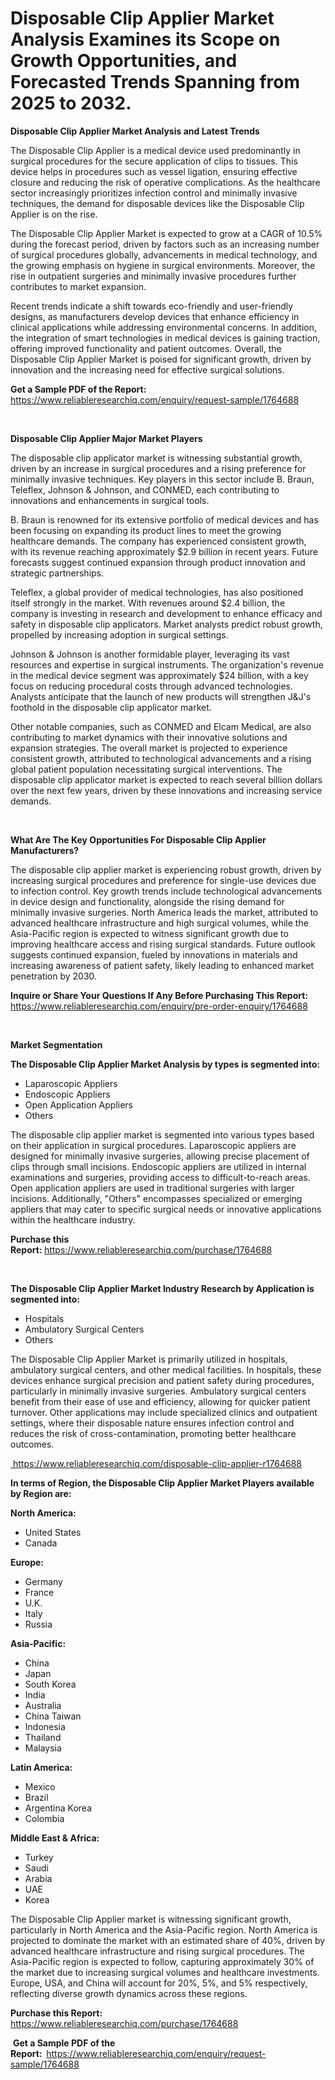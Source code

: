 <p><h1>Disposable Clip Applier Market Analysis Examines its Scope on Growth Opportunities, and Forecasted Trends Spanning from 2025 to 2032.</h1></p><p><strong>Disposable Clip Applier Market Analysis and Latest Trends</strong></p>
<p><p>The Disposable Clip Applier is a medical device used predominantly in surgical procedures for the secure application of clips to tissues. This device helps in procedures such as vessel ligation, ensuring effective closure and reducing the risk of operative complications. As the healthcare sector increasingly prioritizes infection control and minimally invasive techniques, the demand for disposable devices like the Disposable Clip Applier is on the rise.</p><p>The Disposable Clip Applier Market is expected to grow at a CAGR of 10.5% during the forecast period, driven by factors such as an increasing number of surgical procedures globally, advancements in medical technology, and the growing emphasis on hygiene in surgical environments. Moreover, the rise in outpatient surgeries and minimally invasive procedures further contributes to market expansion.</p><p>Recent trends indicate a shift towards eco-friendly and user-friendly designs, as manufacturers develop devices that enhance efficiency in clinical applications while addressing environmental concerns. In addition, the integration of smart technologies in medical devices is gaining traction, offering improved functionality and patient outcomes. Overall, the Disposable Clip Applier Market is poised for significant growth, driven by innovation and the increasing need for effective surgical solutions.</p></p>
<p><strong>Get a Sample PDF of the Report:&nbsp;</strong> <a href="https://www.reliableresearchiq.com/enquiry/request-sample/1764688?utm_campaign=3171&utm_medium=2&utm_source=Github&utm_content=ia&utm_term=13042025&utm_id=disposable-clip-applier">https://www.reliableresearchiq.com/enquiry/request-sample/1764688</a></p>
<p>&nbsp;</p>
<p><strong>Disposable Clip Applier Major Market Players</strong></p>
<p><p>The disposable clip applicator market is witnessing substantial growth, driven by an increase in surgical procedures and a rising preference for minimally invasive techniques. Key players in this sector include B. Braun, Teleflex, Johnson & Johnson, and CONMED, each contributing to innovations and enhancements in surgical tools.</p><p>B. Braun is renowned for its extensive portfolio of medical devices and has been focusing on expanding its product lines to meet the growing healthcare demands. The company has experienced consistent growth, with its revenue reaching approximately $2.9 billion in recent years. Future forecasts suggest continued expansion through product innovation and strategic partnerships.</p><p>Teleflex, a global provider of medical technologies, has also positioned itself strongly in the market. With revenues around $2.4 billion, the company is investing in research and development to enhance efficacy and safety in disposable clip applicators. Market analysts predict robust growth, propelled by increasing adoption in surgical settings.</p><p>Johnson & Johnson is another formidable player, leveraging its vast resources and expertise in surgical instruments. The organization's revenue in the medical device segment was approximately $24 billion, with a key focus on reducing procedural costs through advanced technologies. Analysts anticipate that the launch of new products will strengthen J&J's foothold in the disposable clip applicator market.</p><p>Other notable companies, such as CONMED and Elcam Medical, are also contributing to market dynamics with their innovative solutions and expansion strategies. The overall market is projected to experience consistent growth, attributed to technological advancements and a rising global patient population necessitating surgical interventions. The disposable clip applicator market is expected to reach several billion dollars over the next few years, driven by these innovations and increasing service demands.</p></p>
<p>&nbsp;</p>
<p><strong>What Are The Key Opportunities For Disposable Clip Applier Manufacturers?</strong></p>
<p><p>The disposable clip applier market is experiencing robust growth, driven by increasing surgical procedures and preference for single-use devices due to infection control. Key growth trends include technological advancements in device design and functionality, alongside the rising demand for minimally invasive surgeries. North America leads the market, attributed to advanced healthcare infrastructure and high surgical volumes, while the Asia-Pacific region is expected to witness significant growth due to improving healthcare access and rising surgical standards. Future outlook suggests continued expansion, fueled by innovations in materials and increasing awareness of patient safety, likely leading to enhanced market penetration by 2030.</p></p>
<p><strong>Inquire or Share Your Questions If Any Before Purchasing This Report:</strong> <a href="https://www.reliableresearchiq.com/enquiry/pre-order-enquiry/1764688?utm_campaign=3171&utm_medium=2&utm_source=Github&utm_content=ia&utm_term=13042025&utm_id=disposable-clip-applier">https://www.reliableresearchiq.com/enquiry/pre-order-enquiry/1764688</a></p>
<p>&nbsp;</p>
<p><strong>Market Segmentation</strong></p>
<p><strong>The Disposable Clip Applier Market Analysis by types is segmented into:</strong></p>
<p><ul><li>Laparoscopic Appliers</li><li>Endoscopic Appliers</li><li>Open Application Appliers</li><li>Others</li></ul></p>
<p><p>The disposable clip applier market is segmented into various types based on their application in surgical procedures. Laparoscopic appliers are designed for minimally invasive surgeries, allowing precise placement of clips through small incisions. Endoscopic appliers are utilized in internal examinations and surgeries, providing access to difficult-to-reach areas. Open application appliers are used in traditional surgeries with larger incisions. Additionally, "Others" encompasses specialized or emerging appliers that may cater to specific surgical needs or innovative applications within the healthcare industry.</p></p>
<p><strong>Purchase this Report:&nbsp;</strong><a href="https://www.reliableresearchiq.com/purchase/1764688?utm_campaign=3171&utm_medium=2&utm_source=Github&utm_content=ia&utm_term=13042025&utm_id=disposable-clip-applier">https://www.reliableresearchiq.com/purchase/1764688</a></p>
<p>&nbsp;</p>
<p><strong>The Disposable Clip Applier Market Industry Research by Application is segmented into:</strong></p>
<p><ul><li>Hospitals</li><li>Ambulatory Surgical Centers</li><li>Others</li></ul></p>
<p><p>The Disposable Clip Applier Market is primarily utilized in hospitals, ambulatory surgical centers, and other medical facilities. In hospitals, these devices enhance surgical precision and patient safety during procedures, particularly in minimally invasive surgeries. Ambulatory surgical centers benefit from their ease of use and efficiency, allowing for quicker patient turnover. Other applications may include specialized clinics and outpatient settings, where their disposable nature ensures infection control and reduces the risk of cross-contamination, promoting better healthcare outcomes.</p></p>
<p><a href="https://www.reliableresearchiq.com/disposable-clip-applier-r1764688?utm_campaign=3171&utm_medium=2&utm_source=Github&utm_content=ia&utm_term=13042025&utm_id=disposable-clip-applier">&nbsp;https://www.reliableresearchiq.com/disposable-clip-applier-r1764688</a></p>
<p><strong>In terms of Region, the Disposable Clip Applier Market Players available by Region are:</strong></p>
<p>
    <p> <strong> North America: </strong>
        <ul>
            <li>United States</li>
            <li>Canada</li>
        </ul>
        </p> 
    <p> <strong> Europe: </strong>
        <ul>
            <li>Germany</li>
            <li>France</li>
            <li>U.K.</li>
            <li>Italy</li>
            <li>Russia</li>
        </ul>
        </p> 
    <p> <strong> Asia-Pacific: </strong>
        <ul>
            <li>China</li>
            <li>Japan</li>
            <li>South Korea</li>
            <li>India</li>
            <li>Australia</li>
            <li>China Taiwan</li>
            <li>Indonesia</li>
            <li>Thailand</li>
            <li>Malaysia</li>
        </ul>
        </p> 
    <p> <strong> Latin America: </strong>
        <ul>
            <li>Mexico</li>
            <li>Brazil</li>
            <li>Argentina Korea</li>
            <li>Colombia</li>
        </ul>
        </p> 
    <p> <strong> Middle East & Africa: </strong>
        <ul>
            <li>Turkey</li>
            <li>Saudi</li>
            <li>Arabia</li>
            <li>UAE</li>
            <li>Korea</li>
        </ul>
    </p>
    </p>
<p><p>The Disposable Clip Applier market is witnessing significant growth, particularly in North America and the Asia-Pacific region. North America is projected to dominate the market with an estimated share of 40%, driven by advanced healthcare infrastructure and rising surgical procedures. The Asia-Pacific region is expected to follow, capturing approximately 30% of the market due to increasing surgical volumes and healthcare investments. Europe, USA, and China will account for 20%, 5%, and 5% respectively, reflecting diverse growth dynamics across these regions.</p></p>
<p><strong>Purchase this Report: </strong><a href="https://www.reliableresearchiq.com/purchase/1764688?utm_campaign=3171&utm_medium=2&utm_source=Github&utm_content=ia&utm_term=13042025&utm_id=disposable-clip-applier">https://www.reliableresearchiq.com/purchase/1764688</a></p>
<p>&nbsp;<strong>Get a Sample PDF of the Report:&nbsp;&nbsp;</strong><a href="https://www.reliableresearchiq.com/enquiry/request-sample/1764688?utm_campaign=3171&utm_medium=2&utm_source=Github&utm_content=ia&utm_term=13042025&utm_id=disposable-clip-applier">https://www.reliableresearchiq.com/enquiry/request-sample/1764688</a></p>
<p><strong></strong></p>
<p><p></p><p></p><p></p></p>
